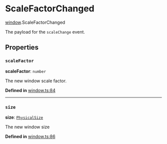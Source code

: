 # ScaleFactorChanged

[window](../modules/window.md).ScaleFactorChanged

The payload for the `scaleChange` event.

## Properties

### `scaleFactor`

 **scaleFactor**: `number`

The new window scale factor.

**Defined in** [window.ts:84](https://github.com/tauri-apps/tauri/blob/e29997c5/tooling/api/src/window.ts#L84)

___

### `size`

 **size**: [`PhysicalSize`](../classes/window.PhysicalSize.md)

The new window size

**Defined in** [window.ts:86](https://github.com/tauri-apps/tauri/blob/e29997c5/tooling/api/src/window.ts#L86)
